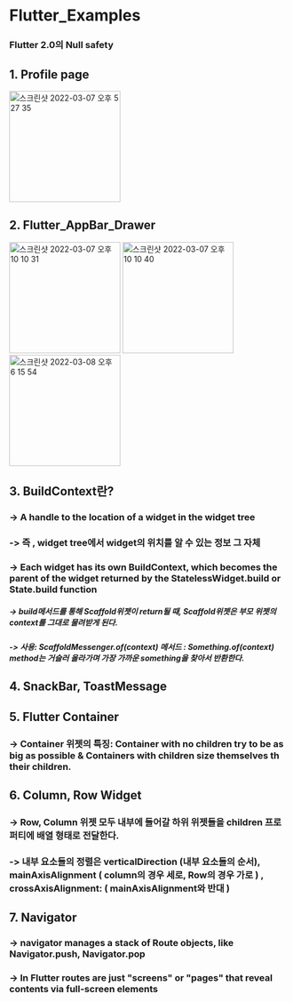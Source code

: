 # Flutter_Examples

### Flutter 2.0의 Null safety 





## 1. Profile page

<img width="200" alt="스크린샷 2022-03-07 오후 5 27 35" src="https://user-images.githubusercontent.com/75043852/156994991-c7bb37cb-f20a-4806-b774-dc3d825cd60b.png">


## 2. Flutter_AppBar_Drawer

<p>
<img width="200" alt="스크린샷 2022-03-07 오후 10 10 31" src="https://user-images.githubusercontent.com/75043852/157040891-ce0d3d55-c86a-45a0-9653-6d1d08dc189d.png">
<img width="200" alt="스크린샷 2022-03-07 오후 10 10 40" src="https://user-images.githubusercontent.com/75043852/157040904-a8218eaa-5c99-483e-a894-79bd625cd7d9.png">
  <img width="200" alt="스크린샷 2022-03-08 오후 6 15 54" src="https://user-images.githubusercontent.com/75043852/157205848-41858d18-b3f6-4f94-b529-839088e0b3e6.png">

</p>

## 3. BuildContext란?

### -> A handle to the location of a widget in the widget tree
### -> 즉 , widget tree에서 widget의 위치를 알 수 있는 정보 그 자체
### -> Each widget has its own BuildContext, which becomes the parent of the widget returned by the StatelessWidget.build or State.build function
##### -> build메서드를 통해 Scaffold위젯이 return될 때, Scaffold위젯은 부모 위젯의 context를 그대로 물려받게 된다. 
##### -> 사용: ScaffoldMessenger.of(context) 메서드 : Something.of(context) method는 거슬러 올라가며 가장 가까운 something을 찾아서 반환한다. 

## 4. SnackBar, ToastMessage


## 5. Flutter Container

### -> Container 위젯의 특징:  Container with no children try to be as big as possible & Containers with children size themselves th their children.

## 6. Column, Row Widget

### -> Row, Column 위젯 모두 내부에 들어갈 하위 위젯들을 children 프로퍼티에 배열 형태로 전달한다. 
### -> 내부 요소들의 정렬은 verticalDirection (내부 요소들의 순서), mainAxisAlignment ( column의 경우 세로, Row의 경우 가로 ) , crossAxisAlignment:  ( mainAxisAlignment와 반대 )

## 7. Navigator

### -> navigator manages a stack of Route objects, like Navigator.push, Navigator.pop
### -> In Flutter routes are just "screens" or "pages" that reveal contents via full-screen elements
